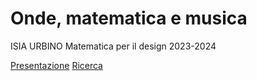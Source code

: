 # Onde, matematica e musica
ISIA URBINO
Matematica per il design 
2023-2024


[Presentazione](https://veronicaridolfi.github.io/Onde/presentazione/presentazione.html)
[Ricerca](https://veronicaridolfi.github.io/Onde/ricerca/ricerca.html)  
